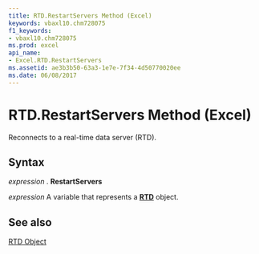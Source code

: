 ```yaml
---
title: RTD.RestartServers Method (Excel)
keywords: vbaxl10.chm728075
f1_keywords:
- vbaxl10.chm728075
ms.prod: excel
api_name:
- Excel.RTD.RestartServers
ms.assetid: ae3b3b50-63a3-1e7e-7f34-4d50770020ee
ms.date: 06/08/2017
---
```



# RTD.RestartServers Method (Excel)

Reconnects to a real-time data server (RTD).


## Syntax

 _expression_ . **RestartServers**

 _expression_ A variable that represents a **[RTD](Excel.RTD.md)** object.


## See also


[RTD Object](Excel.RTD.md)

